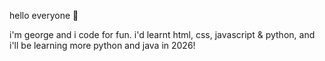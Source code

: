 hello everyone 👋

i'm george and i code for fun.
i'd learnt html, css, javascript & python, and i'll be learning more python and java in 2026!
